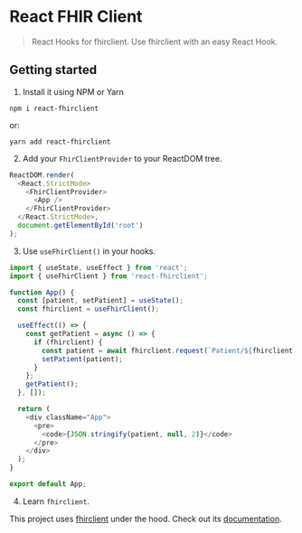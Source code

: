 # React FHIR Client

> React Hooks for fhirclient. Use fhirclient with an easy React Hook.

## Getting started

1. Install it using NPM or Yarn

```
npm i react-fhirclient
```

or:

```
yarn add react-fhirclient
```

2. Add your `FhirClientProvider` to your ReactDOM tree.

```js
ReactDOM.render(
  <React.StrictMode>
    <FhirClientProvider>
      <App />
    </FhirClientProvider>
  </React.StrictMode>,
  document.getElementById('root')
);
```

3. Use `useFhirClient()` in your hooks.

```js
import { useState, useEffect } from 'react';
import { useFhirClient } from 'react-fhirclient';

function App() {
  const [patient, setPatient] = useState();
  const fhirclient = useFhirClient();

  useEffect(() => {
    const getPatient = async () => {
      if (fhirclient) {
        const patient = await fhirclient.request(`Patient/${fhirclient.patient.id}`);
        setPatient(patient);
      }
    };
    getPatient();
  }, []);

  return (
    <div className="App">
      <pre>
        <code>{JSON.stringify(patient, null, 2)}</code>
      </pre>
    </div>
  );
}

export default App;
```

4. Learn `fhirclient`.

This project uses [fhirclient](https://github.com/smart-on-fhir/client-js) under the hood. Check out its [documentation](http://docs.smarthealthit.org/client-js/).
